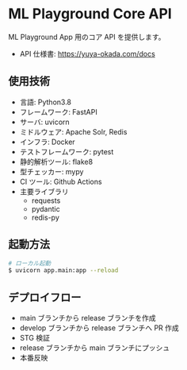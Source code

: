 # ML Playground Core API

ML Playground App 用のコア API を提供します。

- API 仕様書: https://yuya-okada.com/docs

## 使用技術

- 言語: Python3.8
- フレームワーク: FastAPI
- サーバ: uvicorn
- ミドルウェア: Apache Solr, Redis
- インフラ: Docker
- テストフレームワーク: pytest
- 静的解析ツール: flake8
- 型チェッカー: mypy
- CI ツール: Github Actions
- 主要ライブラリ
  - requests
  - pydantic
  - redis-py

## 起動方法

```bash
# ローカル起動
$ uvicorn app.main:app --reload
```

## デプロイフロー

- main ブランチから release ブランチを作成
- develop ブランチから release ブランチへ PR 作成
- STG 検証
- release ブランチから main ブランチにプッシュ
- 本番反映
